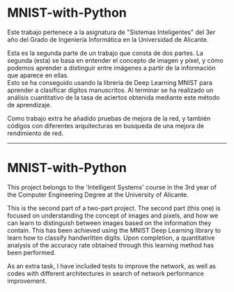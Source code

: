 # MNIST-with-Python

Este trabajo pertenece a la asignatura de "Sistemas Inteligentes" del 3er año del Grado de Ingeniería Informática en la Universidad de Alicante.

Esta es la segunda parte de un trabajo que consta de dos partes. La segunda (esta) se basa en entender el concepto de imagen y píxel, y cómo podemos aprender a distinguir entre imágenes a partir de la información que aparece en ellas.  
Esto se ha conseguido usando la librería de Deep Learning MNIST para aprender a clasificar dígitos manuscritos. Al terminar se ha realizado un análisis cuantitativo de la tasa de aciertos obtenida mediante este método de aprendizaje.  

Como trabajo extra he añadido pruebas de mejora de la red, y también códigos con diferentes arquitecturas en busqueda de una mejora de rendimiento de red.

-----------------------------------------------------------------------------------------------------------------------------------------------------------

# MNIST-with-Python

This project belongs to the 'Intelligent Systems' course in the 3rd year of the Computer Engineering Degree at the University of Alicante.

This is the second part of a two-part project. The second part (this one) is focused on understanding the concept of images and pixels, and how we can learn to distinguish between images based on the information they contain.
This has been achieved using the MNIST Deep Learning library to learn how to classify handwritten digits. Upon completion, a quantitative analysis of the accuracy rate obtained through this learning method has been performed.

As an extra task, I have included tests to improve the network, as well as codes with different architectures in search of network performance improvement.